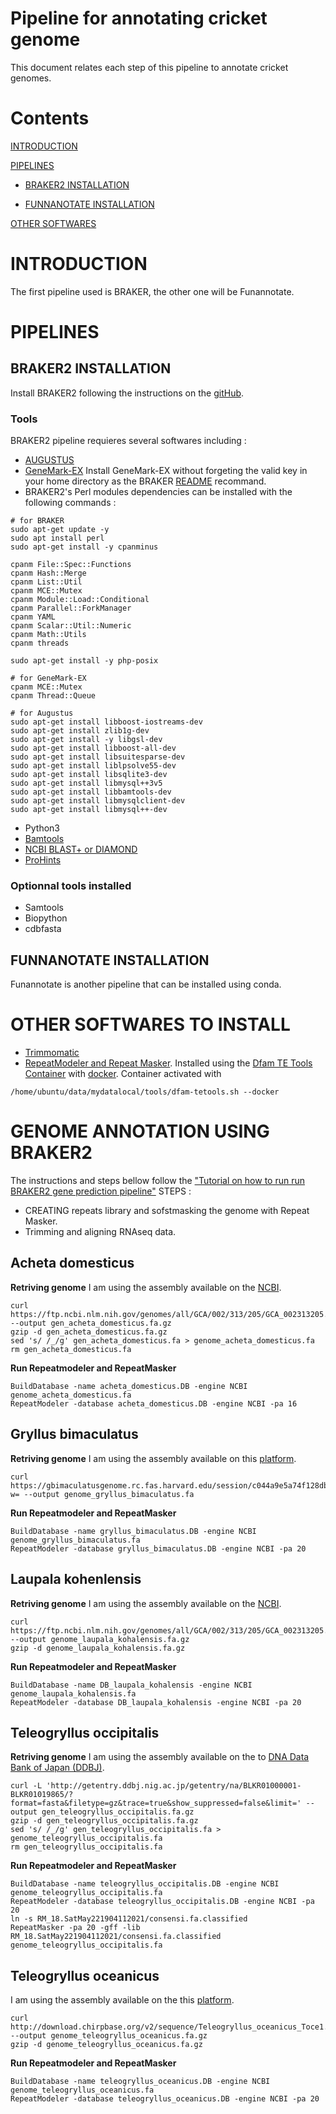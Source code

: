 # Pipeline for annotating cricket genome

This document relates each step of this pipeline to annotate cricket genomes. 

# Contents

[INTRODUCTION](#introduction)

[PIPELINES](#pipelines) 
- [BRAKER2 INSTALLATION](##braker2_installation)

- [FUNNANOTATE INSTALLATION](##funnanotate_installation)

[OTHER SOFTWARES](#other_softwares_to_install)
    
# INTRODUCTION 

The first pipeline used is BRAKER, the other one will be Funannotate. 

# PIPELINES

## BRAKER2 INSTALLATION 
Install BRAKER2 following the instructions on the [gitHub](https://github.com/Gaius-Augustus/BRAKER).

### Tools 
BRAKER2 pipeline requieres several softwares including : 
- [AUGUSTUS](https://github.com/Gaius-Augustus/Augustus)
- [GeneMark-EX](http://exon.gatech.edu/GeneMark/license_download.cgi)
Install GeneMark-EX without forgeting the valid key in your home directory as the BRAKER [README](https://github.com/Gaius-Augustus/BRAKER#genemark-ex) recommand.
- BRAKER2's Perl modules dependencies can be installed with the following commands :
```
# for BRAKER 
sudo apt-get update -y 
sudo apt install perl
sudo apt-get install -y cpanminus 

cpanm File::Spec::Functions
cpanm Hash::Merge
cpanm List::Util
cpanm MCE::Mutex
cpanm Module::Load::Conditional
cpanm Parallel::ForkManager
cpanm YAML
cpanm Scalar::Util::Numeric
cpanm Math::Utils
cpanm threads

sudo apt-get install -y php-posix

# for GeneMark-EX
cpanm MCE::Mutex
cpanm Thread::Queue

# for Augustus 
sudo apt-get install libboost-iostreams-dev
sudo apt-get install zlib1g-dev
sudo apt-get install -y libgsl-dev
sudo apt-get install libboost-all-dev
sudo apt-get install libsuitesparse-dev
sudo apt-get install liblpsolve55-dev
sudo apt-get install libsqlite3-dev
sudo apt-get install libmysql++3v5
sudo apt-get install libbamtools-dev
sudo apt-get install libmysqlclient-dev
sudo apt-get install libmysql++-dev
```
- Python3
- [Bamtools](https://github.com/pezmaster31/bamtools)
- [NCBI BLAST+ or DIAMOND](https://github.com/Gaius-Augustus/BRAKER#ncbi-blast-or-diamond) 
- [ProHints](https://github.com/gatech-genemark/ProtHint)

### Optionnal tools installed 
- Samtools
- Biopython
- cdbfasta

## FUNNANOTATE INSTALLATION 

Funannotate is another pipeline that can be installed using conda. 

# OTHER SOFTWARES TO INSTALL 
- [Trimmomatic](http://www.usadellab.org/cms/?page=trimmomatic)
- [RepeatModeler and Repeat Masker](https://github.com/ISUgenomics/bioinformatics-workbook/blob/master/dataAnalysis/ComparativeGenomics/RepeatModeler_RepeatMasker.md). Installed using the [Dfam TE Tools Container](https://github.com/Dfam-consortium/TETools) with [docker](https://www.docker.com). Container activated with 
```
/home/ubuntu/data/mydatalocal/tools/dfam-tetools.sh --docker
```

# GENOME ANNOTATION USING BRAKER2
The instructions and steps bellow follow the ["Tutorial on how to run run BRAKER2 gene prediction pipeline"](https://bioinformaticsworkbook.org/dataAnalysis/GenomeAnnotation/Intro_to_Braker2.html#gsc.tab=0)
STEPS : 
- CREATING repeats library and sofstmasking the genome with Repeat Masker. 
- Trimming and aligning RNAseq data. 

## Acheta domesticus

**Retriving genome** 
I am using the assembly available on the [NCBI](https://www.ncbi.nlm.nih.gov/genome/?term=txid6997[orgn]). 
```
curl https://ftp.ncbi.nlm.nih.gov/genomes/all/GCA/002/313/205/GCA_002313205.1_ASM231320v1/GCA_002313205.1_ASM231320v1_genomic.fna.gz --output gen_acheta_domesticus.fa.gz
gzip -d gen_acheta_domesticus.fa.gz  
sed 's/ /_/g' gen_acheta_domesticus.fa > genome_acheta_domesticus.fa
rm gen_acheta_domesticus.fa
```
**Run Repeatmodeler and RepeatMasker**
```
BuildDatabase -name acheta_domesticus.DB -engine NCBI genome_acheta_domesticus.fa
RepeatModeler -database acheta_domesticus.DB -engine NCBI -pa 16

```

## Gryllus bimaculatus

**Retriving genome** 
I am using the assembly available on this [platform](http://gbimaculatusgenome.rc.fas.harvard.edu). 
```
curl https://gbimaculatusgenome.rc.fas.harvard.edu/session/c044a9e5a74f128dbd50738d0ebe0dbc/download/downloadDataGenome?w= --output genome_gryllus_bimaculatus.fa
```
**Run Repeatmodeler and RepeatMasker**
```
BuildDatabase -name gryllus_bimaculatus.DB -engine NCBI genome_gryllus_bimaculatus.fa
RepeatModeler -database gryllus_bimaculatus.DB -engine NCBI -pa 20
```

## Laupala kohenlensis

**Retriving genome** 
I am using the assembly available on the [NCBI](https://www.ncbi.nlm.nih.gov/genome/?term=txid109027[orgn]). 
```
curl https://ftp.ncbi.nlm.nih.gov/genomes/all/GCA/002/313/205/GCA_002313205.1_ASM231320v1/GCA_002313205.1_ASM231320v1_genomic.fna.gz --output genome_laupala_kohalensis.fa.gz
gzip -d genome_laupala_kohalensis.fa.gz 
```
**Run Repeatmodeler and RepeatMasker**
```
BuildDatabase -name DB_laupala_kohalensis -engine NCBI genome_laupala_kohalensis.fa
RepeatModeler -database DB_laupala_kohalensis -engine NCBI -pa 20

```

## Teleogryllus occipitalis

**Retriving genome** 
I am using the assembly available on the to [DNA Data Bank of Japan (DDBJ)](https://www.ddbj.nig.ac.jp/news/en/2020-02-27-e.html). 
```
curl -L 'http://getentry.ddbj.nig.ac.jp/getentry/na/BLKR01000001-BLKR01019865/?format=fasta&filetype=gz&trace=true&show_suppressed=false&limit=' --output gen_teleogryllus_occipitalis.fa.gz
gzip -d gen_teleogryllus_occipitalis.fa.gz 
sed 's/ /_/g' gen_teleogryllus_occipitalis.fa > genome_teleogryllus_occipitalis.fa
rm gen_teleogryllus_occipitalis.fa
```
**Run Repeatmodeler and RepeatMasker**
```
BuildDatabase -name teleogryllus_occipitalis.DB -engine NCBI genome_teleogryllus_occipitalis.fa
RepeatModeler -database teleogryllus_occipitalis.DB -engine NCBI -pa 20
ln -s RM_18.SatMay221904112021/consensi.fa.classified 
RepeatMasker -pa 20 -gff -lib RM_18.SatMay221904112021/consensi.fa.classified genome_teleogryllus_occipitalis.fa
```

## Teleogryllus oceanicus

I am using the assembly available on the this [platform](http://download.chirpbase.org/v2/features/). 
```
curl http://download.chirpbase.org/v2/sequence/Teleogryllus_oceanicus_Toce1.scaffolds.fa.gz --output genome_teleogryllus_oceanicus.fa.gz
gzip -d genome_teleogryllus_oceanicus.fa.gz 
```
**Run Repeatmodeler and RepeatMasker**
```
BuildDatabase -name teleogryllus_oceanicus.DB -engine NCBI genome_teleogryllus_oceanicus.fa
RepeatModeler -database teleogryllus_oceanicus.DB -engine NCBI -pa 20
```



